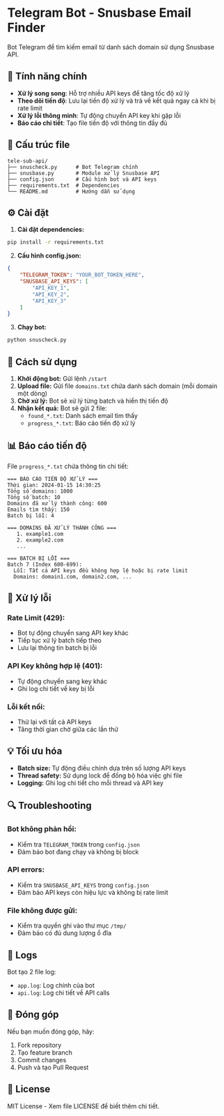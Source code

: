 # Telegram Bot - Snusbase Email Finder

Bot Telegram để tìm kiếm email từ danh sách domain sử dụng Snusbase API.

## 🚀 Tính năng chính

- **Xử lý song song**: Hỗ trợ nhiều API keys để tăng tốc độ xử lý
- **Theo dõi tiến độ**: Lưu lại tiến độ xử lý và trả về kết quả ngay cả khi bị rate limit
- **Xử lý lỗi thông minh**: Tự động chuyển API key khi gặp lỗi
- **Báo cáo chi tiết**: Tạo file tiến độ với thông tin đầy đủ

## 📁 Cấu trúc file

```
tele-sub-api/
├── snuscheck.py      # Bot Telegram chính
├── snusbase.py       # Module xử lý Snusbase API
├── config.json       # Cấu hình bot và API keys
├── requirements.txt  # Dependencies
└── README.md         # Hướng dẫn sử dụng
```

## ⚙️ Cài đặt

1. **Cài đặt dependencies:**
```bash
pip install -r requirements.txt
```

2. **Cấu hình config.json:**
```json
{
    "TELEGRAM_TOKEN": "YOUR_BOT_TOKEN_HERE",
    "SNUSBASE_API_KEYS": [
        "API_KEY_1",
        "API_KEY_2",
        "API_KEY_3"
    ]
}
```

3. **Chạy bot:**
```bash
python snuscheck.py
```

## 🔧 Cách sử dụng

1. **Khởi động bot:** Gửi lệnh `/start`
2. **Upload file:** Gửi file `domains.txt` chứa danh sách domain (mỗi domain một dòng)
3. **Chờ xử lý:** Bot sẽ xử lý từng batch và hiển thị tiến độ
4. **Nhận kết quả:** Bot sẽ gửi 2 file:
   - `found_*.txt`: Danh sách email tìm thấy
   - `progress_*.txt`: Báo cáo tiến độ xử lý

## 📊 Báo cáo tiến độ

File `progress_*.txt` chứa thông tin chi tiết:

```
=== BÁO CÁO TIẾN ĐỘ XỬ LÝ ===
Thời gian: 2024-01-15 14:30:25
Tổng số domains: 1000
Tổng số batch: 10
Domains đã xử lý thành công: 600
Emails tìm thấy: 150
Batch bị lỗi: 4

=== DOMAINS ĐÃ XỬ LÝ THÀNH CÔNG ===
   1. example1.com
   2. example2.com
   ...

=== BATCH BỊ LỖI ===
Batch 7 (Index 600-699):
  Lỗi: Tất cả API keys đều không hợp lệ hoặc bị rate limit
  Domains: domain1.com, domain2.com, ...
```

## 🚨 Xử lý lỗi

### **Rate Limit (429):**
- Bot tự động chuyển sang API key khác
- Tiếp tục xử lý batch tiếp theo
- Lưu lại thông tin batch bị lỗi

### **API Key không hợp lệ (401):**
- Tự động chuyển sang key khác
- Ghi log chi tiết về key bị lỗi

### **Lỗi kết nối:**
- Thử lại với tất cả API keys
- Tăng thời gian chờ giữa các lần thử

## 💡 Tối ưu hóa

- **Batch size:** Tự động điều chỉnh dựa trên số lượng API keys
- **Thread safety:** Sử dụng lock để đồng bộ hóa việc ghi file
- **Logging:** Ghi log chi tiết cho mỗi thread và API key

## 🔍 Troubleshooting

### **Bot không phản hồi:**
- Kiểm tra `TELEGRAM_TOKEN` trong `config.json`
- Đảm bảo bot đang chạy và không bị block

### **API errors:**
- Kiểm tra `SNUSBASE_API_KEYS` trong `config.json`
- Đảm bảo API keys còn hiệu lực và không bị rate limit

### **File không được gửi:**
- Kiểm tra quyền ghi vào thư mục `/tmp/`
- Đảm bảo có đủ dung lượng ổ đĩa

## 📝 Logs

Bot tạo 2 file log:
- `app.log`: Log chính của bot
- `api.log`: Log chi tiết về API calls

## 🤝 Đóng góp

Nếu bạn muốn đóng góp, hãy:
1. Fork repository
2. Tạo feature branch
3. Commit changes
4. Push và tạo Pull Request

## 📄 License

MIT License - Xem file LICENSE để biết thêm chi tiết. 